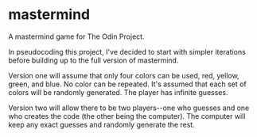 # mastermind
A mastermind game for The Odin Project.

In pseudocoding this project, I've decided to start with simpler iterations before building up to the full version of mastermind.

Version one will assume that only four colors can be used, red, yellow, green, and blue. No color can be repeated. It's assumed that each set of colors will be randomly generated. The player has infinite guesses.

Version two will allow there to be two players--one who guesses and one who creates the code (the other being the computer). The computer will keep any exact guesses and randomly generate the rest.